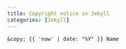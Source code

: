 ```yaml
---
title: Copyright notice in Jekyll
categories: [Jekyll]
---
```


```
&copy; {{ 'now' | date: "%Y" }} Name
```
